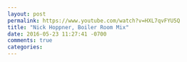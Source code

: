 ```yaml
---
layout: post
permalink: https://www.youtube.com/watch?v=HXL7qvFYU5Q
title: "Nick Hoppner, Boiler Room Mix"
date: 2016-05-23 11:27:41 -0700
comments: true
categories: 
---
```

